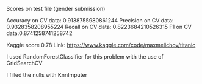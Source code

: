Scores on test file (gender submission)

Accuracy on CV data: 0.9138755980861244
Precision on CV data: 0.9328358208955224 
Recall on CV data: 0.8223684210526315 
F1 on CV data:0.8741258741258742 

Kaggle score 0.78 Link: https://www.kaggle.com/code/maxmelichov/titanic


I used RandomForestClassifier for this problem with the use of GridSearchCV

I filled the nulls with KnnImputer
